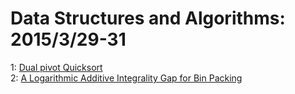# Data Structures and Algorithms: 2015/3/29-31  
1: [Dual pivot Quicksort](https://doi.org/10.48550/arXiv.1503.08498)  
2: [A Logarithmic Additive Integrality Gap for Bin Packing](https://doi.org/10.48550/arXiv.1503.08796)  